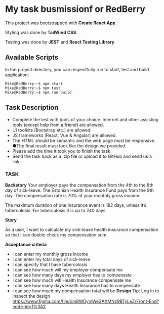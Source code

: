 # My task busmissionf or RedBerry

This project was bootstrapped with **Create React App**.

Styling was done by **TailWind CSS**.

Testing was done by **JEST** and **React Testing Library**.

## Available Scripts

In the project directory, you can respectfully run to start, test and build
application:

```console
Mike@RedBerry:~$ npm start
Mike@RedBerry:~$ npm test
Mike@RedBerry:~$ npm run build
```

## Task Description

- Complete the test with tools of your choice. Internet and other assisting
  tools (except help from a friend) are allowed.
- UI toolkits (Bootstrap etc.) are allowed.
- JS frameworks (React, Vue & Angular) are allowed.
- The HTML should be semantic and the web page must be responsive. ●The final
  result must look like the design we provided.
- Please add the time it took you to finish the task.
- Send the task back as a .zip file or upload it to GitHub and send us a link.

### TASK

**Backstory** Your employer pays the compensation from the 4th to the 8th day of
sick-leave. The Estonian Health Insurance Fund pays from the 9th day. The
compensation rate is 70% of your monthly gross income.

The maximum duration of one insurance event is 182 days, unless it’s
tuberculosis. For tuberculosis it is up to 240 days.

**Story**

As a user, I want to calculate my sick-leave health insurance compensation so
that I can double check my compensation sum.

**Acceptance criteria**

- I can enter my monthly gross income
- I can enter my total days of sick-leave
- I can specify that I have tubercolosis
- I can see how much will my employer compensate me
- I can see how many days my employer has to compensate
- I can see how much will Health Insurance compensate me
- I can see how many days Health Insurance has to compensate
- I can see how much my compensation total will be **Design** Tip: Log in to
  inspect the design
  https://www.figma.com/file/omBWDymWe3AXMNz9BTyLeZ/Front-End?node-id=1%3A2
